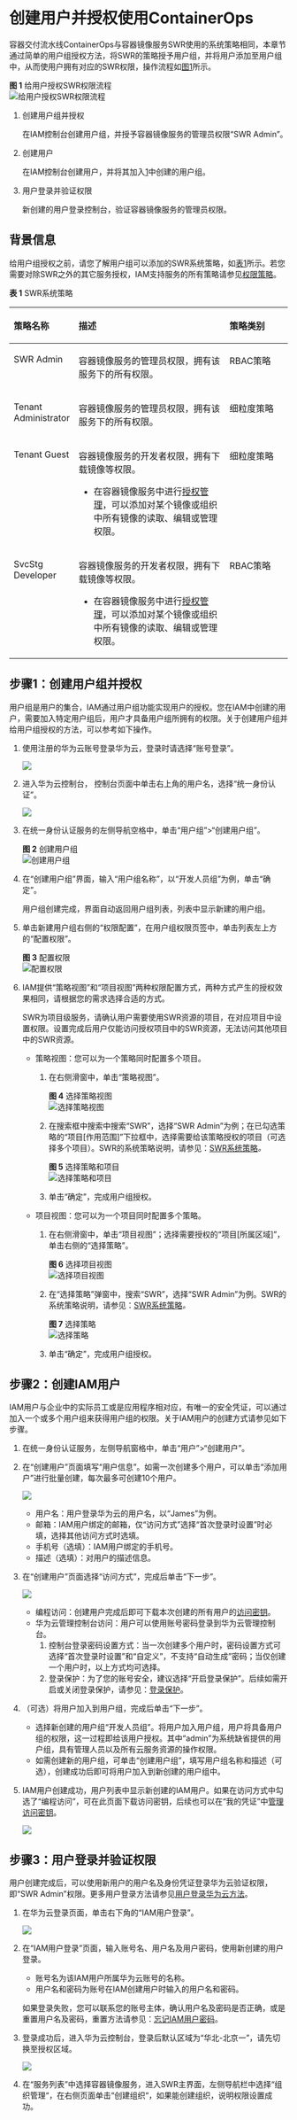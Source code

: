 # 创建用户并授权使用ContainerOps<a name="ops_01_0072"></a>

容器交付流水线ContainerOps与容器镜像服务SWR使用的系统策略相同，本章节通过简单的用户组授权方法，将SWR的策略授予用户组，并将用户添加至用户组中，从而使用户拥有对应的SWR权限，操作流程如[图1](#fig673713328586)所示。

**图 1**  给用户授权SWR权限流程<a name="fig673713328586"></a>  
![](figures/给用户授权SWR权限流程.jpg "给用户授权SWR权限流程")

1.  <a name="li8135822590"></a>创建用户组并授权

    在IAM控制台创建用户组，并授予容器镜像服务的管理员权限“SWR Admin”。

2.  创建用户

    在IAM控制台创建用户，并将其加入[1](#li8135822590)中创建的用户组。

3.  用户登录并验证权限

    新创建的用户登录控制台，验证容器镜像服务的管理员权限。


## 背景信息<a name="section1612122929"></a>

给用户组授权之前，请您了解用户组可以添加的SWR系统策略，如[表1](#table7716440270)所示。若您需要对除SWR之外的其它服务授权，IAM支持服务的所有策略请参见[权限策略](https://support.huaweicloud.com/usermanual-permissions/zh-cn_topic_0063498930.html)。

**表 1**  SWR系统策略

<a name="table7716440270"></a>
<table><thead align="left"><tr id="zh-cn_topic_0169963362_zh-cn_topic_0169936648_row1346222921318"><th class="cellrowborder" valign="top" width="20.437956204379564%" id="mcps1.2.4.1.1"><p id="zh-cn_topic_0169963362_zh-cn_topic_0169936648_p246217292138"><a name="zh-cn_topic_0169963362_zh-cn_topic_0169936648_p246217292138"></a><a name="zh-cn_topic_0169963362_zh-cn_topic_0169936648_p246217292138"></a>策略名称</p>
</th>
<th class="cellrowborder" valign="top" width="56.4043595640436%" id="mcps1.2.4.1.2"><p id="zh-cn_topic_0169963362_zh-cn_topic_0169936648_p146292918139"><a name="zh-cn_topic_0169963362_zh-cn_topic_0169936648_p146292918139"></a><a name="zh-cn_topic_0169963362_zh-cn_topic_0169936648_p146292918139"></a>描述</p>
</th>
<th class="cellrowborder" valign="top" width="23.15768423157684%" id="mcps1.2.4.1.3"><p id="zh-cn_topic_0169963362_zh-cn_topic_0169936648_p446218291138"><a name="zh-cn_topic_0169963362_zh-cn_topic_0169936648_p446218291138"></a><a name="zh-cn_topic_0169963362_zh-cn_topic_0169936648_p446218291138"></a>策略类别</p>
</th>
</tr>
</thead>
<tbody><tr id="zh-cn_topic_0169963362_zh-cn_topic_0169936648_row1462142915137"><td class="cellrowborder" valign="top" width="20.437956204379564%" headers="mcps1.2.4.1.1 "><p id="zh-cn_topic_0169963362_zh-cn_topic_0169936648_p1196518294159"><a name="zh-cn_topic_0169963362_zh-cn_topic_0169936648_p1196518294159"></a><a name="zh-cn_topic_0169963362_zh-cn_topic_0169936648_p1196518294159"></a>SWR Admin</p>
</td>
<td class="cellrowborder" valign="top" width="56.4043595640436%" headers="mcps1.2.4.1.2 "><p id="zh-cn_topic_0169963362_zh-cn_topic_0169936648_p0462172991319"><a name="zh-cn_topic_0169963362_zh-cn_topic_0169936648_p0462172991319"></a><a name="zh-cn_topic_0169963362_zh-cn_topic_0169936648_p0462172991319"></a>容器镜像服务的管理员权限，拥有该服务下的所有权限。</p>
</td>
<td class="cellrowborder" valign="top" width="23.15768423157684%" headers="mcps1.2.4.1.3 "><p id="zh-cn_topic_0169963362_zh-cn_topic_0169936648_p18683113815502"><a name="zh-cn_topic_0169963362_zh-cn_topic_0169936648_p18683113815502"></a><a name="zh-cn_topic_0169963362_zh-cn_topic_0169936648_p18683113815502"></a>RBAC策略</p>
</td>
</tr>
<tr id="zh-cn_topic_0169963362_zh-cn_topic_0169936648_row112721016495"><td class="cellrowborder" valign="top" width="20.437956204379564%" headers="mcps1.2.4.1.1 "><p id="zh-cn_topic_0169963362_zh-cn_topic_0169936648_p1327319168913"><a name="zh-cn_topic_0169963362_zh-cn_topic_0169936648_p1327319168913"></a><a name="zh-cn_topic_0169963362_zh-cn_topic_0169936648_p1327319168913"></a>Tenant Administrator</p>
</td>
<td class="cellrowborder" valign="top" width="56.4043595640436%" headers="mcps1.2.4.1.2 "><p id="zh-cn_topic_0169963362_zh-cn_topic_0169936648_p0594163412917"><a name="zh-cn_topic_0169963362_zh-cn_topic_0169936648_p0594163412917"></a><a name="zh-cn_topic_0169963362_zh-cn_topic_0169936648_p0594163412917"></a>容器镜像服务的管理员权限，拥有该服务下的所有权限。</p>
</td>
<td class="cellrowborder" valign="top" width="23.15768423157684%" headers="mcps1.2.4.1.3 "><p id="zh-cn_topic_0169963362_zh-cn_topic_0169936648_p12203918495"><a name="zh-cn_topic_0169963362_zh-cn_topic_0169936648_p12203918495"></a><a name="zh-cn_topic_0169963362_zh-cn_topic_0169936648_p12203918495"></a>细粒度策略</p>
</td>
</tr>
<tr id="zh-cn_topic_0169963362_zh-cn_topic_0169936648_row157318307917"><td class="cellrowborder" valign="top" width="20.437956204379564%" headers="mcps1.2.4.1.1 "><p id="zh-cn_topic_0169963362_zh-cn_topic_0169936648_p47312307916"><a name="zh-cn_topic_0169963362_zh-cn_topic_0169936648_p47312307916"></a><a name="zh-cn_topic_0169963362_zh-cn_topic_0169936648_p47312307916"></a>Tenant Guest</p>
</td>
<td class="cellrowborder" valign="top" width="56.4043595640436%" headers="mcps1.2.4.1.2 "><p id="zh-cn_topic_0169963362_zh-cn_topic_0169936648_p147317301899"><a name="zh-cn_topic_0169963362_zh-cn_topic_0169936648_p147317301899"></a><a name="zh-cn_topic_0169963362_zh-cn_topic_0169936648_p147317301899"></a>容器镜像服务的开发者权限，拥有下载镜像等权限。</p>
<a name="zh-cn_topic_0169963362_zh-cn_topic_0169936648_ul1739515885811"></a><a name="zh-cn_topic_0169963362_zh-cn_topic_0169936648_ul1739515885811"></a><ul id="zh-cn_topic_0169963362_zh-cn_topic_0169936648_ul1739515885811"><li>在容器镜像服务中进行<a href="https://support.huaweicloud.com/usermanual-swr/swr_01_0015.html" target="_blank" rel="noopener noreferrer">授权管理</a>，可以添加对某个镜像或组织中所有镜像的读取、编辑或管理权限。</li></ul>
</td>
<td class="cellrowborder" valign="top" width="23.15768423157684%" headers="mcps1.2.4.1.3 "><p id="zh-cn_topic_0169963362_zh-cn_topic_0169936648_p016539184915"><a name="zh-cn_topic_0169963362_zh-cn_topic_0169936648_p016539184915"></a><a name="zh-cn_topic_0169963362_zh-cn_topic_0169936648_p016539184915"></a>细粒度策略</p>
</td>
</tr>
<tr id="zh-cn_topic_0169963362_zh-cn_topic_0169936648_row19269191915109"><td class="cellrowborder" valign="top" width="20.437956204379564%" headers="mcps1.2.4.1.1 "><p id="zh-cn_topic_0169963362_zh-cn_topic_0169936648_p172691119131018"><a name="zh-cn_topic_0169963362_zh-cn_topic_0169936648_p172691119131018"></a><a name="zh-cn_topic_0169963362_zh-cn_topic_0169936648_p172691119131018"></a>SvcStg Developer</p>
</td>
<td class="cellrowborder" valign="top" width="56.4043595640436%" headers="mcps1.2.4.1.2 "><p id="zh-cn_topic_0169963362_zh-cn_topic_0169936648_p2269319191018"><a name="zh-cn_topic_0169963362_zh-cn_topic_0169936648_p2269319191018"></a><a name="zh-cn_topic_0169963362_zh-cn_topic_0169936648_p2269319191018"></a>容器镜像服务的开发者权限，拥有下载镜像等权限。</p>
<a name="zh-cn_topic_0169963362_zh-cn_topic_0169936648_ul65401350335"></a><a name="zh-cn_topic_0169963362_zh-cn_topic_0169936648_ul65401350335"></a><ul id="zh-cn_topic_0169963362_zh-cn_topic_0169936648_ul65401350335"><li>在容器镜像服务中进行<a href="https://support.huaweicloud.com/usermanual-swr/swr_01_0015.html" target="_blank" rel="noopener noreferrer">授权管理</a>，可以添加对某个镜像或组织中所有镜像的读取、编辑或管理权限。</li></ul>
</td>
<td class="cellrowborder" valign="top" width="23.15768423157684%" headers="mcps1.2.4.1.3 "><p id="zh-cn_topic_0169963362_zh-cn_topic_0169936648_p112123914497"><a name="zh-cn_topic_0169963362_zh-cn_topic_0169936648_p112123914497"></a><a name="zh-cn_topic_0169963362_zh-cn_topic_0169936648_p112123914497"></a>RBAC策略</p>
</td>
</tr>
</tbody>
</table>

## 步骤1：创建用户组并授权<a name="section17768557133315"></a>

用户组是用户的集合，IAM通过用户组功能实现用户的授权。您在IAM中创建的用户，需要加入特定用户组后，用户才具备用户组所拥有的权限。关于创建用户组并给用户组授权的方法，可以参考如下操作。

1.  使用注册的华为云账号登录华为云，登录时请选择“账号登录”。

    ![](figures/中国站登录.png)

2.  进入华为云控制台， 控制台页面中单击右上角的用户名，选择“统一身份认证”。

    ![](figures/2.png)

3.  在统一身份认证服务的左侧导航空格中，单击“用户组”\>“创建用户组”。

    **图 2**  创建用户组<a name="fig1247792614360"></a>  
    ![](figures/创建用户组.png "创建用户组")

4.  在“创建用户组”界面，输入“用户组名称”，以“开发人员组”为例，单击“确定”。

    用户组创建完成，界面自动返回用户组列表，列表中显示新建的用户组。

5.  单击新建用户组右侧的“权限配置”，在用户组权限页签中，单击列表左上方的“配置权限”。

    **图 3**  配置权限<a name="fig10237114112912"></a>  
    ![](figures/配置权限.png "配置权限")

6.  IAM提供“策略视图”和“项目视图”两种权限配置方式，两种方式产生的授权效果相同，请根据您的需求选择合适的方式。

    SWR为项目级服务，请确认用户需要使用SWR资源的项目，在对应项目中设置权限。设置完成后用户仅能访问授权项目中的SWR资源，无法访问其他项目中的SWR资源。

    -   策略视图：您可以为一个策略同时配置多个项目。
        1.  在右侧滑窗中，单击“策略视图”。

            **图 4**  选择策略视图<a name="fig1668943931120"></a>  
            ![](figures/选择策略视图.png "选择策略视图")

        2.  在搜索框中搜索中搜索“SWR”，选择“SWR Admin”为例；在已勾选策略的“项目\[作用范围\]”下拉框中，选择需要给该策略授权的项目（可选择多个项目）。SWR的系统策略说明，请参见：[SWR系统策略](https://support.huaweicloud.com/productdesc-swr/swr_03_0005.html)_。_

            **图 5**  选择策略和项目<a name="fig242911303254"></a>  
            ![](figures/选择策略和项目.png "选择策略和项目")

        3.  单击“确定”，完成用户组授权。

    -   项目视图：您可以为一个项目同时配置多个策略。
        1.  在右侧滑窗中，单击“项目视图”；选择需要授权的“项目\[所属区域\]”，单击右侧的“选择策略”。

            **图 6**  选择项目视图<a name="fig119541717143016"></a>  
            ![](figures/选择项目视图.png "选择项目视图")

        2.  在“选择策略”弹窗中，搜索“SWR”，选择“SWR Admin”为例。SWR的系统策略说明，请参见：[SWR系统策略](https://support.huaweicloud.com/productdesc-swr/swr_03_0005.html)_。_

            **图 7**  选择策略<a name="fig1134711525360"></a>  
            ![](figures/选择策略.png "选择策略")

        3.  单击“确定”，完成用户组授权。



## 步骤2：创建IAM用户<a name="section134709203381"></a>

IAM用户与企业中的实际员工或是应用程序相对应，有唯一的安全凭证，可以通过加入一个或多个用户组来获得用户组的权限。关于IAM用户的创建方式请参见如下步骤。

1.  在统一身份认证服务，左侧导航窗格中，单击“用户”\>“创建用户”。
2.  在“创建用户”页面填写“用户信息”。如需一次创建多个用户，可以单击“添加用户”进行批量创建，每次最多可创建10个用户。

    ![](figures/创建IAM用户.png)

    -   用户名：用户登录华为云的用户名，以“James”为例。
    -   邮箱：IAM用户绑定的邮箱，仅“访问方式”选择“首次登录时设置”时必填，选择其他访问方式时选填。
    -   手机号（选填）：IAM用户绑定的手机号。
    -   描述（选填）：对用户的描述信息。

3.  在“创建用户”页面选择“访问方式”，完成后单击“下一步”。

    ![](figures/访问方式.png)

    -   编程访问：创建用户完成后即可下载本次创建的所有用户的[访问密钥](https://support.huaweicloud.com/usermanual-ca/zh-cn_topic_0046606340.html)。
    -   华为云管理控制台访问：用户可以使用账号密码登录到华为云管理控制台。
        1.  控制台登录密码设置方式：当一次创建多个用户时，密码设置方式可选择“首次登录时设置”和“自定义”，不支持“自动生成”密码；当仅创建一个用户时，以上方式均可选择。
        2.  登录保护：为了您的账号安全，建议选择“开启登录保护”。后续如需开启或关闭登录保护，请参见：[登录保护](https://support.huaweicloud.com/usermanual-iam/zh-cn_topic_0079477316.html)。

4.  （可选）将用户加入到用户组，完成后单击“下一步”。
    -   选择新创建的用户组“开发人员组”。将用户加入用户组，用户将具备用户组的权限，这一过程即给该用户授权。其中“admin”为系统缺省提供的用户组，具有管理人员以及所有云服务资源的操作权限。
    -   如需创建新的用户组，可单击“创建用户组”，填写用户组名称和描述（可选），创建成功后即可将用户加入到新创建的用户组中。

5.  IAM用户创建成功，用户列表中显示新创建的IAM用户。如果在访问方式中勾选了“编程访问”，可在此页面下载访问密钥，后续也可以在“我的凭证”中[管理访问密钥](https://support.huaweicloud.com/usermanual-ca/zh-cn_topic_0046606340.html)。

    ![](figures/下载访问密钥.png)


## 步骤3：用户登录并验证权限<a name="section12596517134510"></a>

用户创建完成后，可以使用新用户的用户名及身份凭证登录华为云验证权限，即“SWR Admin”权限。更多用户登录方法请参见[用户登录华为云方法](https://support.huaweicloud.com/qs-iam/iam_01_0031.html#section2)。

1.  在华为云登录页面，单击右下角的“IAM用户登录”。

    ![](figures/IAM用户中国站.png)

2.  在“IAM用户登录”页面，输入账号名、用户名及用户密码，使用新创建的用户登录。

    -   账号名为该IAM用户所属华为云账号的名称。
    -   用户名和密码为账号在IAM创建用户时输入的用户名和密码。

    如果登录失败，您可以联系您的账号主体，确认用户名及密码是否正确，或是重置用户名及密码，重置方法请参见：[忘记IAM用户密码](https://support.huaweicloud.com/iam_faq/iam_01_0314.html#section1)。

3.  登录成功后，进入华为云控制台，登录后默认区域为“华北-北京一”，请先切换至授权区域。

    ![](figures/7.png)

4.  在“服务列表”中选择容器镜像服务，进入SWR主界面，左侧导航栏中选择“组织管理“，在右侧页面单击“创建组织“，如果能创建组织，说明权限设置成功。

